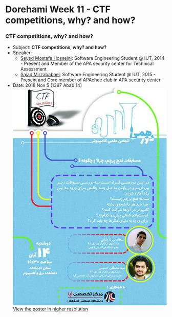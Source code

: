 # Dorehami Week 11 - CTF competitions, why? and how?

### CTF competitions, why? and how?
- Subject: **CTF competitions, why? and how?**
- Speaker: 
  - [Seyed Mostafa Hosseini](https://www.linkedin.com/in/aseyed-mostafa/): Software Engineering Student @ IUT, 2014 - Present and Member of the APA security center for Technical Assessment 
  - [Sajad Mirzababaei](https://www.linkedin.com/in/sajjad-mirzababaie-904aa3139/): Software Engineering Student @ IUT, 2015 - Present and Core member of APAchee club in APA security center
- Date: 2018 Nov 5 (1397 Abab 14)
![Dorehami - CTF competitions, why? and how?](ctf.jpg)
[View the poster in higher resolution](ctf-hr.jpg)
